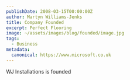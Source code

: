 ```yaml
---
publishDate: 2008-03-15T00:00:00Z
author: Martyn Williams-Jenks
title: Company Founded
excerpt: Perfect Flooring
image: ~/assets/images/blog/founded/image.jpg
tags:
  - Business
metadata:
  canonical: https://www.microsoft.co.uk
---
```


WJ Installations is founded